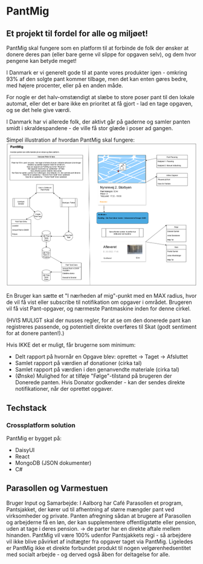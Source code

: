 # PantMig
## Et projekt til fordel for alle og miljøet!


PantMig skal fungere som en platform til at forbinde de folk der ønsker at donere deres pan (eller bare gerne vil slippe for opgaven selv), og dem hvor pengene kan betyde meget! 

I Danmark er vi generelt gode til at pante vores produkter igen - omkring 93% af den solgte pant kommer tilbage, men det kan enten gøres bedre, med højere procenter, eller på en anden måde. 

For nogle er det halv-omstændigt at slæbe to store poser pant til den lokale automat, eller det er bare ikke en prioritet at få gjort - lad en tage opgaven, og se det hele give værdi. 


I Danmark har vi allerede folk, der aktivt går på gaderne og samler panten smidt i skraldespandene - de ville få stor glæde i poser ad gangen. 

Simpel illustration af hvordan PantMig skal fungere: 
![alt text](https://github.com/Rosenorn-Solutions/PantMig/blob/main/Documentation/Models/PantMigUsecasePeterSara.png "Simpel forklaring.")


En Bruger kan sætte et "I nærheden af mig"-punkt med en MAX radius, hvor de vil få vist eller subscribe til notifikation om opgaver i området. 
Brugeren vil få vist Pant-opgaver, og nærmeste Pantmaskine inden for denne cirkel. 

(HVIS MULIGT skal der nusses regler, for at se om den donerede pant kan registreres passende, og potentielt direkte overføres til Skat (godt sentiment for at donere panten!).)


Hvis IKKE det er muligt, får brugerne som minimum:
   - Delt rapport på hvornår en Opgave blev:  oprettet -> Taget -> Afsluttet 
   - Samlet rapport på værdien af donationer (cirka tal)
   - Samlet rapport på værdien i den genanvendte materiale (cirka tal)
   - (Ønske) Mulighed for at tilføje "Følge"-tilstand på brugeren der Donerede panten. Hvis Donator godkender - kan der sendes direkte notifikationer, når der oprettet opgaver.


## Techstack
### Crossplatform solution
PantMig er bygget på: 
   - DaisyUI
   - React
   - MongoDB (JSON dokumenter)
   - C# 

## Parasollen og Varmestuen
Bruger Input og Samarbejde: 
I Aalborg har Café Parasollen et program, Pantsjakket, der kører ud til afhentning af større mængder pant ved virksomheder og private. 
Panten afregning sådan at brugere af Parasollen og arbejderne få en løn, der kan supplementere offentligstøtte eller pension, uden at tage i deres pension. 
-> de parter har en direkte aftale mellem hinanden. 
PantMig vil være 100% udenfor Pantsjakkets regi - så arbejdere vil ikke blive påvirket af indtægter fra opgaver taget via PantMig. 
Ligeledes er PantMig ikke et direkte forbundet produkt til nogen velgørenhedsentitet med socialt arbejde - og derved også åben for deltagelse for alle. 





